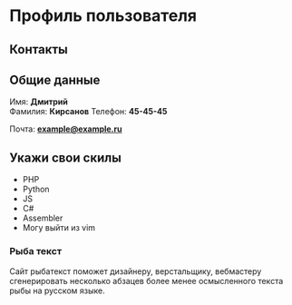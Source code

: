 # Профиль пользователя

## Контакты

## Общие данные

Имя: **Дмитрий**    
Фамилия: **Кирсанов**
Телефон: **45-45-45**

Почта: **example@example.ru**

## Укажи свои скилы

- PHP
- Python
- JS
- C#
- Assembler
- Могу выйти из vim

### Рыба текст
Сайт рыбатекст поможет дизайнеру, верстальщику, вебмастеру сгенерировать несколько абзацев более менее осмысленного текста рыбы на русском языке.


